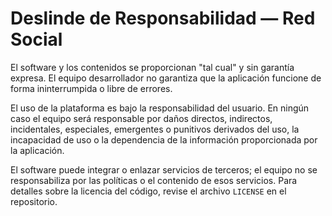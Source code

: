 # Deslinde de Responsabilidad — Red Social

El software y los contenidos se proporcionan "tal cual" y sin garantía expresa. El equipo desarrollador no garantiza que la aplicación funcione de forma ininterrumpida o libre de errores.

El uso de la plataforma es bajo la responsabilidad del usuario. En ningún caso el equipo será responsable por daños directos, indirectos, incidentales, especiales, emergentes o punitivos derivados del uso, la incapacidad de uso o la dependencia de la información proporcionada por la aplicación.

El software puede integrar o enlazar servicios de terceros; el equipo no se responsabiliza por las políticas o el contenido de esos servicios. Para detalles sobre la licencia del código, revise el archivo `LICENSE` en el repositorio.
